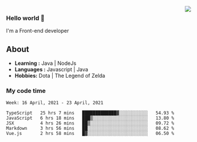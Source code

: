 <img align='right' src="https://github-readme-stats.vercel.app/api?username=jumodada&show_icons=true&theme=vue">

### Hello world 👋

I'm a Front-end developer 
    
## About
-  **Learning :** Java | NodeJs
-  **Languages :** Javascript | Java
-  **Hobbies:** Dota | The Legend of Zelda

### My code time

<!--START_SECTION:waka-->
```text
Week: 16 April, 2021 - 23 April, 2021

TypeScript   25 hrs 7 mins   █████████████▓░░░░░░░░░░░   54.93 % 
JavaScript   6 hrs 18 mins   ███▒░░░░░░░░░░░░░░░░░░░░░   13.80 % 
JSX          4 hrs 26 mins   ██▒░░░░░░░░░░░░░░░░░░░░░░   09.72 % 
Markdown     3 hrs 56 mins   ██░░░░░░░░░░░░░░░░░░░░░░░   08.62 % 
Vue.js       2 hrs 58 mins   █▓░░░░░░░░░░░░░░░░░░░░░░░   06.50 % 
```
<!--END_SECTION:waka-->

